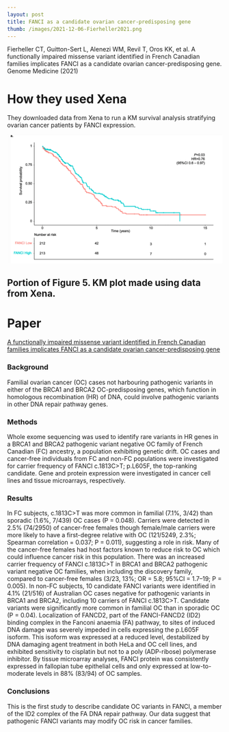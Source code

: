 ```yaml
---
layout: post
title: FANCI as a candidate ovarian cancer-predisposing gene
thumb: /images/2021-12-06-Fierheller2021.png
---
```


Fierheller CT, Guitton-Sert L, Alenezi WM, Revil T, Oros KK, et al. A functionally impaired missense variant identified in French Canadian families implicates FANCI as a candidate ovarian cancer-predisposing gene. Genome Medicine (2021)

# How they used Xena
They downloaded data from Xena to run a KM survival analysis stratifying ovarian cancer patients by FANCI expression.

![Screenshot KM plot powered by data from Xena](/images/2021-12-06-Fierheller2021.png)
## Portion of Figure 5. KM plot made using data from Xena.

# Paper
[A functionally impaired missense variant identified in French Canadian families implicates FANCI as a candidate ovarian cancer-predisposing gene](https://link.springer.com/article/10.1186/s13073-021-00998-5)

### Background
Familial ovarian cancer (OC) cases not harbouring pathogenic variants in either of the BRCA1 and BRCA2 OC-predisposing genes, which function in homologous recombination (HR) of DNA, could involve pathogenic variants in other DNA repair pathway genes.

### Methods
Whole exome sequencing was used to identify rare variants in HR genes in a BRCA1 and BRCA2 pathogenic variant negative OC family of French Canadian (FC) ancestry, a population exhibiting genetic drift. OC cases and cancer-free individuals from FC and non-FC populations were investigated for carrier frequency of FANCI c.1813C>T; p.L605F, the top-ranking candidate. Gene and protein expression were investigated in cancer cell lines and tissue microarrays, respectively.

### Results
In FC subjects, c.1813C>T was more common in familial (7.1%, 3/42) than sporadic (1.6%, 7/439) OC cases (P = 0.048). Carriers were detected in 2.5% (74/2950) of cancer-free females though female/male carriers were more likely to have a first-degree relative with OC (121/5249, 2.3%; Spearman correlation = 0.037; P = 0.011), suggesting a role in risk. Many of the cancer-free females had host factors known to reduce risk to OC which could influence cancer risk in this population. There was an increased carrier frequency of FANCI c.1813C>T in BRCA1 and BRCA2 pathogenic variant negative OC families, when including the discovery family, compared to cancer-free females (3/23, 13%; OR = 5.8; 95%CI = 1.7–19; P = 0.005). In non-FC subjects, 10 candidate FANCI variants were identified in 4.1% (21/516) of Australian OC cases negative for pathogenic variants in BRCA1 and BRCA2, including 10 carriers of FANCI c.1813C>T. Candidate variants were significantly more common in familial OC than in sporadic OC (P = 0.04). Localization of FANCD2, part of the FANCI-FANCD2 (ID2) binding complex in the Fanconi anaemia (FA) pathway, to sites of induced DNA damage was severely impeded in cells expressing the p.L605F isoform. This isoform was expressed at a reduced level, destabilized by DNA damaging agent treatment in both HeLa and OC cell lines, and exhibited sensitivity to cisplatin but not to a poly (ADP-ribose) polymerase inhibitor. By tissue microarray analyses, FANCI protein was consistently expressed in fallopian tube epithelial cells and only expressed at low-to-moderate levels in 88% (83/94) of OC samples.

### Conclusions
This is the first study to describe candidate OC variants in FANCI, a member of the ID2 complex of the FA DNA repair pathway. Our data suggest that pathogenic FANCI variants may modify OC risk in cancer families.
